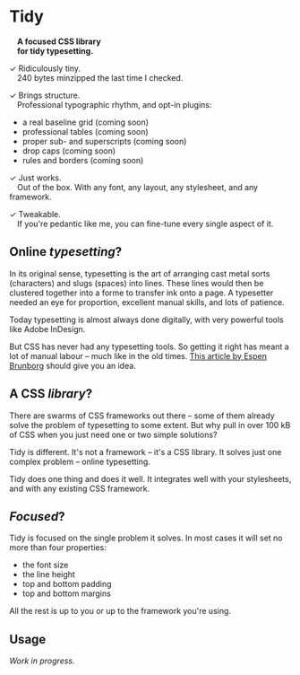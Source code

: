 Tidy
====

 **A focused CSS library**  
 **for tidy typesetting.**

✓ Ridiculously tiny.  
 240 bytes minzipped the last time I checked.

✓ Brings structure.  
 Professional typographic rhythm, and opt-in plugins:

* a real baseline grid (coming soon)
* professional tables (coming soon)
* proper sub- and superscripts (coming soon)
* drop caps (coming soon)
* rules and borders (coming soon)

✓ Just works.  
 Out of the box. With any font, any layout, any stylesheet, and any framework.

✓ Tweakable.  
 If you're pedantic like me, you can fine-tune every single aspect of it.


Online *typesetting*?
---------------------

In its original sense, typesetting is the art of arranging cast metal sorts (characters) and slugs (spaces) into lines. These lines would then be clustered together into a forme to transfer ink onto a page. A typesetter needed an eye for proportion, excellent manual skills, and lots of patience.

Today typesetting is almost always done digitally, with very powerful tools like Adobe InDesign.

But CSS has never had any typesetting tools. So getting it right has meant a lot of manual labour – much like in the old times. [This article by Espen Brunborg][1] should give you an idea.

[1]: http://www.smashingmagazine.com/2012/12/17/css-baseline-the-good-the-bad-and-the-ugly/  "CSS Baseline: The Good, The Bad And The Ugly"


A CSS *library*?
----------------

There are swarms of CSS frameworks out there – some of them already solve the problem of typesetting to some extent. But why pull in over 100 kB of CSS when you just need one or two simple solutions?

Tidy is different. It's not a framework – it's a CSS library. It solves just one complex problem – online typesetting.

Tidy does one thing and does it well. It integrates well with your stylesheets, and with any existing CSS framework.


*Focused*?
--------

Tidy is focused on the single problem it solves. In most cases it will set no more than four properties:

* the font size
* the line height
* top and bottom padding
* top and bottom margins

All the rest is up to you or up to the framework you're using.


Usage
-----

_Work in progress._
